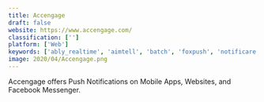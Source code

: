 ```yaml
---
title: Accengage
draft: false 
website: https://www.accengage.com/
classification: ['']
platform: ['Web']
keywords: ['ably_realtime', 'aimtell', 'batch', 'foxpush', 'notificare', 'notifyfox', 'notifyvisitors', 'onesignal', 'pubnub', 'pushapps', 'pushbots', 'pushcrew', 'pushowl', 'pushresponse', 'roost', 'sinch', 'smartnotify_me', 'wonderpush', 'zopush', 'izooto']
image: 2020/04/Accengage.png
---
```

Accengage offers Push Notifications on Mobile Apps, Websites, and Facebook Messenger.
